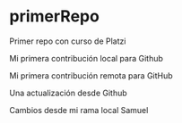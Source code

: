# primerRepo

Primer repo con curso de Platzi

Mi primera contribución local para Github

Mi primera contribución remota para GitHub

Una actualización desde Github

Cambios desde mi rama local Samuel